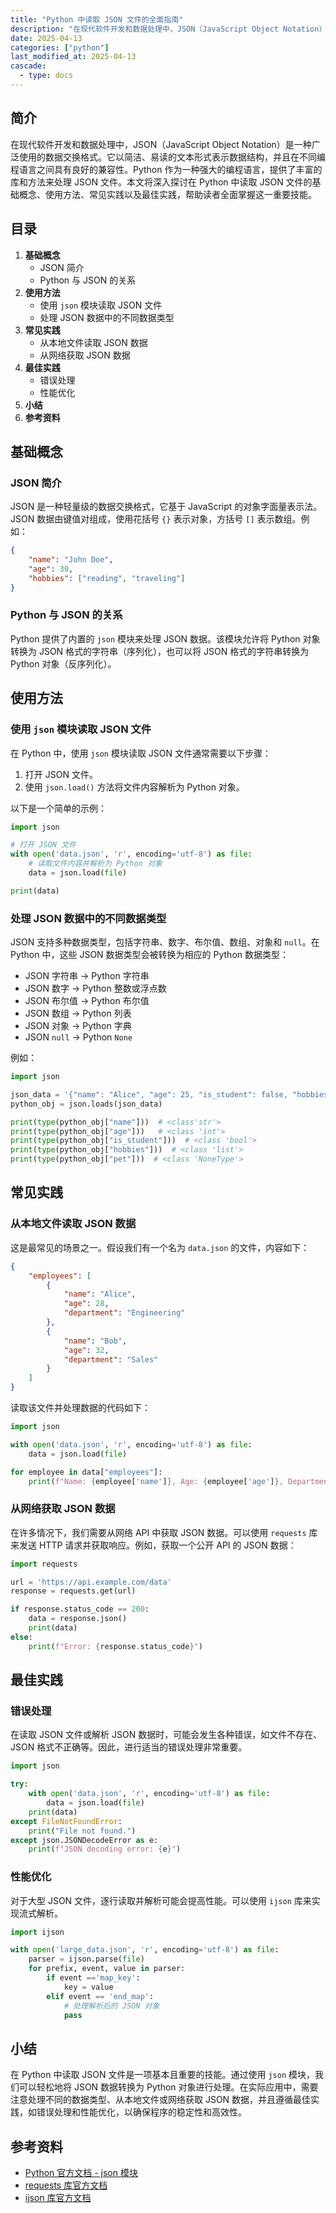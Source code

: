 ```yaml
---
title: "Python 中读取 JSON 文件的全面指南"
description: "在现代软件开发和数据处理中，JSON（JavaScript Object Notation）是一种广泛使用的数据交换格式。它以简洁、易读的文本形式表示数据结构，并且在不同编程语言之间具有良好的兼容性。Python 作为一种强大的编程语言，提供了丰富的库和方法来处理 JSON 文件。本文将深入探讨在 Python 中读取 JSON 文件的基础概念、使用方法、常见实践以及最佳实践，帮助读者全面掌握这一重要技能。"
date: 2025-04-13
categories: ["python"]
last_modified_at: 2025-04-13
cascade:
  - type: docs
---
```



## 简介
在现代软件开发和数据处理中，JSON（JavaScript Object Notation）是一种广泛使用的数据交换格式。它以简洁、易读的文本形式表示数据结构，并且在不同编程语言之间具有良好的兼容性。Python 作为一种强大的编程语言，提供了丰富的库和方法来处理 JSON 文件。本文将深入探讨在 Python 中读取 JSON 文件的基础概念、使用方法、常见实践以及最佳实践，帮助读者全面掌握这一重要技能。

<!-- more -->
## 目录
1. **基础概念**
    - JSON 简介
    - Python 与 JSON 的关系
2. **使用方法**
    - 使用 `json` 模块读取 JSON 文件
    - 处理 JSON 数据中的不同数据类型
3. **常见实践**
    - 从本地文件读取 JSON 数据
    - 从网络获取 JSON 数据
4. **最佳实践**
    - 错误处理
    - 性能优化
5. **小结**
6. **参考资料**

## 基础概念
### JSON 简介
JSON 是一种轻量级的数据交换格式，它基于 JavaScript 的对象字面量表示法。JSON 数据由键值对组成，使用花括号 `{}` 表示对象，方括号 `[]` 表示数组。例如：
```json
{
    "name": "John Doe",
    "age": 30,
    "hobbies": ["reading", "traveling"]
}
```
### Python 与 JSON 的关系
Python 提供了内置的 `json` 模块来处理 JSON 数据。该模块允许将 Python 对象转换为 JSON 格式的字符串（序列化），也可以将 JSON 格式的字符串转换为 Python 对象（反序列化）。

## 使用方法
### 使用 `json` 模块读取 JSON 文件
在 Python 中，使用 `json` 模块读取 JSON 文件通常需要以下步骤：
1. 打开 JSON 文件。
2. 使用 `json.load()` 方法将文件内容解析为 Python 对象。

以下是一个简单的示例：
```python
import json

# 打开 JSON 文件
with open('data.json', 'r', encoding='utf-8') as file:
    # 读取文件内容并解析为 Python 对象
    data = json.load(file)

print(data)
```
### 处理 JSON 数据中的不同数据类型
JSON 支持多种数据类型，包括字符串、数字、布尔值、数组、对象和 `null`。在 Python 中，这些 JSON 数据类型会被转换为相应的 Python 数据类型：
- JSON 字符串 -> Python 字符串
- JSON 数字 -> Python 整数或浮点数
- JSON 布尔值 -> Python 布尔值
- JSON 数组 -> Python 列表
- JSON 对象 -> Python 字典
- JSON `null` -> Python `None`

例如：
```python
import json

json_data = '{"name": "Alice", "age": 25, "is_student": false, "hobbies": ["music", "sports"], "pet": null}'
python_obj = json.loads(json_data)

print(type(python_obj["name"]))  # <class'str'>
print(type(python_obj["age"]))   # <class 'int'>
print(type(python_obj["is_student"]))  # <class 'bool'>
print(type(python_obj["hobbies"]))  # <class 'list'>
print(type(python_obj["pet"]))  # <class 'NoneType'>
```

## 常见实践
### 从本地文件读取 JSON 数据
这是最常见的场景之一。假设我们有一个名为 `data.json` 的文件，内容如下：
```json
{
    "employees": [
        {
            "name": "Alice",
            "age": 28,
            "department": "Engineering"
        },
        {
            "name": "Bob",
            "age": 32,
            "department": "Sales"
        }
    ]
}
```
读取该文件并处理数据的代码如下：
```python
import json

with open('data.json', 'r', encoding='utf-8') as file:
    data = json.load(file)

for employee in data["employees"]:
    print(f"Name: {employee['name']}, Age: {employee['age']}, Department: {employee['department']}")
```
### 从网络获取 JSON 数据
在许多情况下，我们需要从网络 API 中获取 JSON 数据。可以使用 `requests` 库来发送 HTTP 请求并获取响应。例如，获取一个公开 API 的 JSON 数据：
```python
import requests

url = 'https://api.example.com/data'
response = requests.get(url)

if response.status_code == 200:
    data = response.json()
    print(data)
else:
    print(f"Error: {response.status_code}")
```

## 最佳实践
### 错误处理
在读取 JSON 文件或解析 JSON 数据时，可能会发生各种错误，如文件不存在、JSON 格式不正确等。因此，进行适当的错误处理非常重要。
```python
import json

try:
    with open('data.json', 'r', encoding='utf-8') as file:
        data = json.load(file)
    print(data)
except FileNotFoundError:
    print("File not found.")
except json.JSONDecodeError as e:
    print(f"JSON decoding error: {e}")
```
### 性能优化
对于大型 JSON 文件，逐行读取并解析可能会提高性能。可以使用 `ijson` 库来实现流式解析。
```python
import ijson

with open('large_data.json', 'r', encoding='utf-8') as file:
    parser = ijson.parse(file)
    for prefix, event, value in parser:
        if event =='map_key':
            key = value
        elif event == 'end_map':
            # 处理解析后的 JSON 对象
            pass
```

## 小结
在 Python 中读取 JSON 文件是一项基本且重要的技能。通过使用 `json` 模块，我们可以轻松地将 JSON 数据转换为 Python 对象进行处理。在实际应用中，需要注意处理不同的数据类型、从本地文件或网络获取 JSON 数据，并且遵循最佳实践，如错误处理和性能优化，以确保程序的稳定性和高效性。

## 参考资料
- [Python 官方文档 - json 模块](https://docs.python.org/3/library/json.html)
- [requests 库官方文档](https://requests.readthedocs.io/en/latest/)
- [ijson 库官方文档](https://pypi.org/project/ijson/)